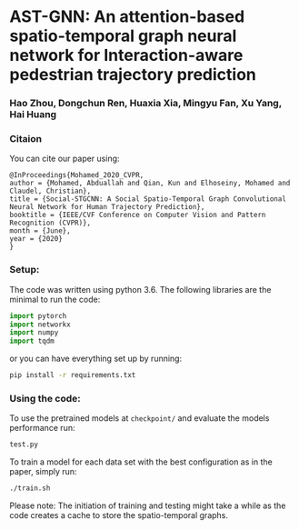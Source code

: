 # AST-GNN: An attention-based spatio-temporal graph neural network for Interaction-aware pedestrian trajectory prediction
### Hao Zhou, Dongchun Ren, Huaxia Xia, Mingyu Fan, Xu Yang, Hai Huang <br />

### Citaion
You can cite our paper using: 
```
@InProceedings{Mohamed_2020_CVPR,
author = {Mohamed, Abduallah and Qian, Kun and Elhoseiny, Mohamed and Claudel, Christian},
title = {Social-STGCNN: A Social Spatio-Temporal Graph Convolutional Neural Network for Human Trajectory Prediction},
booktitle = {IEEE/CVF Conference on Computer Vision and Pattern Recognition (CVPR)},
month = {June},
year = {2020}
}
```

### Setup: 
The code was written using python 3.6. 
The following libraries are the minimal to run the code: 
```python
import pytorch
import networkx
import numpy
import tqdm
```
or you can have everything set up by running: 
```bash
pip install -r requirements.txt
```
### Using the code:
To use the pretrained models at `checkpoint/` and evaluate the models performance run:
```bash
test.py
```

To train a model for each data set with the best configuration as in the paper, simply run:
```bash
./train.sh  
```
Please note: The initiation of training and testing might take a while as the code creates a cache to store the spatio-temporal graphs.

